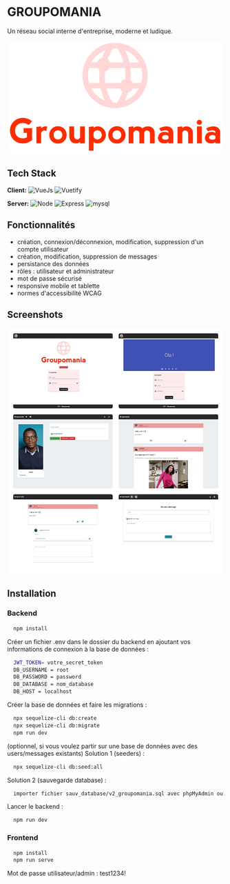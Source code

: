 
# GROUPOMANIA

Un réseau social interne d'entreprise, moderne et ludique.


![Logo](https://github.com/CarolineSenes/SENESCaroline_7_17062021/blob/master/frontend/src/assets/icon-above-font.png)

    
## Tech Stack

**Client:**
![VueJs](https://img.shields.io/badge/vuejs-%2335495e.svg?style=for-the-badge&logo=vue-dot-js&logoColor=%234FC08D)
![Vuetify](https://img.shields.io/badge/vuetify-%238DD6F9.svg?style=for-the-badge&logo=&logoColor=black)

**Server:**
![Node](https://img.shields.io/badge/node.js-%2343853D.svg?style=for-the-badge&logo=node-dot-js&logoColor=white)
![Express](https://img.shields.io/badge/express.js-%23404d59.svg?style=for-the-badge&logo=express&logoColor=%2361DAFB)
![mysql](https://img.shields.io/badge/mysql-%2300f.svg?style=for-the-badge&logo=mysql&logoColor=white)



  
## Fonctionnalités

- création, connexion/déconnexion, modification, suppression d'un compte utilisateur
- création, modification, suppression de messages
- persistance des données
- rôles : utilisateur et administrateur
- mot de passe sécurisé
- responsive mobile et tablette
- normes d'accessibilité WCAG

  
## Screenshots

![App Screenshot](https://github.com/CarolineSenes/SENESCaroline_7_17062021/blob/master/imgReadme/screenshots_groupomania.jpg)

  
## Installation
### Backend

```bash
  npm install
```

Créer un fichier .env dans le dossier du backend en ajoutant vos informations de connexion à la base de données :

```bash
  JWT_TOKEN= votre_secret_token
  DB_USERNAME = root
  DB_PASSWORD = password
  DB_DATABASE = nom_database
  DB_HOST = localhost
```

Créer la base de données et faire les migrations :

```bash
  npx sequelize-cli db:create
  npx sequelize-cli db:migrate
  npm run dev
```

(optionnel, si vous voulez partir sur une base de données avec des users/messages existants)
Solution 1 (seeders) :
```bash
  npx sequelize-cli db:seed:all
```
Solution 2 (sauvegarde database) :
```bash
  importer fichier sauv_database/v2_groupomania.sql avec phpMyAdmin ou la console
```

Lancer le backend :

```bash
  npm run dev
```

### Frontend

```bash
  npm install
  npm run serve
```
Mot de passe utilisateur/admin : test1234!